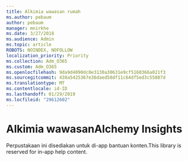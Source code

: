 ```yaml
---
title: Alkimia wawasan rumah
ms.author: pebaum
author: pebaum
manager: mnirkhe
ms.date: 3/27/2018
ms.audience: Admin
ms.topic: article
ROBOTS: NOINDEX, NOFOLLOW
localization_priority: Priority
ms.collection: Adm_O365
ms.custom: Adm_O365
ms.openlocfilehash: 9da9d4090dc0e3130a30631e9cf5160366a021f3
ms.sourcegitcommit: 438a5425367e36daed58df11c64df5ed3c55887d
ms.translationtype: MT
ms.contentlocale: id-ID
ms.lasthandoff: 01/29/2019
ms.locfileid: "29612602"
---
```

# <a name="alchemy-insights"></a><span data-ttu-id="f0fb5-102">Alkimia wawasan</span><span class="sxs-lookup"><span data-stu-id="f0fb5-102">Alchemy Insights</span></span>

<span data-ttu-id="f0fb5-103">Perpustakaan ini disediakan untuk di-app bantuan konten.</span><span class="sxs-lookup"><span data-stu-id="f0fb5-103">This library is reserved for in-app help content.</span></span>
